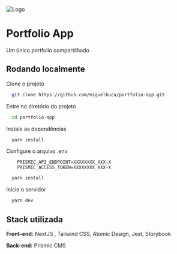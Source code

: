 
![Logo](https://miguelbuca.ao/icon.svg)


# Portfolio App

Um único portfolio compartilhado



## Rodando localmente

Clone o projeto

```bash
  git clone https://github.com/miguelbuca/portfolio-app.git
```

Entre no diretório do projeto

```bash
  cd portfolio-app
```

Instale as dependências

```bash
  yarn install
```

Configure o arquivo .env

```
    PRISMIC_API_ENDPOINT=XXXXXXXX_XXX-X
    PRISMIC_ACCESS_TOKEN=XXXXXXXX_XXX-X
```

```bash
  yarn install
```


Inicie o servidor

```bash
  yarn dev
```


## Stack utilizada

**Front-end:** NextJS , Tailwind CSS, Atomic Design, Jest, Storybook

**Back-end:** Prismic CMS

